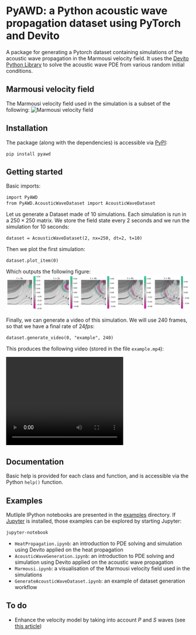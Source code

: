 # PyAWD: a Python acoustic wave propagation dataset using PyTorch and Devito
A package for generating a Pytorch dataset containing simulations of the acoustic wave propagation in the Marmousi velocity field. It uses the [Devito Python Library](https://www.devitoproject.org) to solve the acoustic wave PDE from various random initial conditions.

## Marmousi velocity field
The Marmousi velocity field used in the simulation is a subset of the following:
<img src="https://slideplayer.com/slide/15021598/91/images/37/Marmousi+Velocity+Model.jpg" alt="Marmousi velocity field" width="40%"/>

## Installation
The package (along with the dependencies) is accessible via [PyPI](https://pypi.org):

```
pip install pyawd
```

## Getting started

Basic imports:
```
import PyAWD
from PyAWD.AcousticWaveDataset import AcousticWaveDataset
```

Let us generate a Dataset made of 10 simulations. Each simulation is run in a $250\times 250$ matrix. We store the field state every $2$ seconds and we run the simulation for $10$ seconds:

```
dataset = AcousticWaveDataset(2, nx=250, dt=2, t=10)
```

Then we plot the first simulation:

```
dataset.plot_item(0)
```

Which outputs the following figure:
![Example of simulation output](examples/example.png)

Finally, we can generate a video of this simulation. We will use $240$ frames, so that we have a final rate of $24 fps$:

```
dataset.generate_video(0, "example", 240)
```


This produces the following video (stored in the file `example.mp4`):


<video width="320" height="240" controls>
  <source src="examples/example.mp4" type="video/mp4">
</video>

## Documentation
Basic help is provided for each class and function, and is accessible via the Python `help()` function.

## Examples
Mutliple IPython notebooks are presented in the [examples](examples/) directory. If [Jupyter](https://jupyter.org) is installed, those examples can be explored by starting Jupyter:

```
jupyter-notebook
```

- `HeatPropagation.ipynb`: an introduction to PDE solving and simulation using Devito applied on the heat propagation
- `AcousticWaveGeneration.ipynb`: an introduction to PDE solving and simulation using Devito applied on the acoustic wave propagation
- `Marmousi.ipynb`: a visualisation of the Marmousi velocity field used in the simulations
- `GenerateAcousticWaveDataset.ipynb`: an example of dataset generation workflow

## To do
- Enhance the velocity model by taking into account $P$ and $S$ waves (see [this article](https://www.google.com/url?sa=i&url=https%3A%2F%2Fwww.researchgate.net%2Ffigure%2FThe-Marmousi-II-model_fig1_269276540&psig=AOvVaw1dSJMMNk22p8xyXNmHMVx8&ust=1706178866091000&source=images&cd=vfe&opi=89978449&ved=0CBUQ3YkBahcKEwjwzdff6fWDAxUAAAAAHQAAAAAQEg))